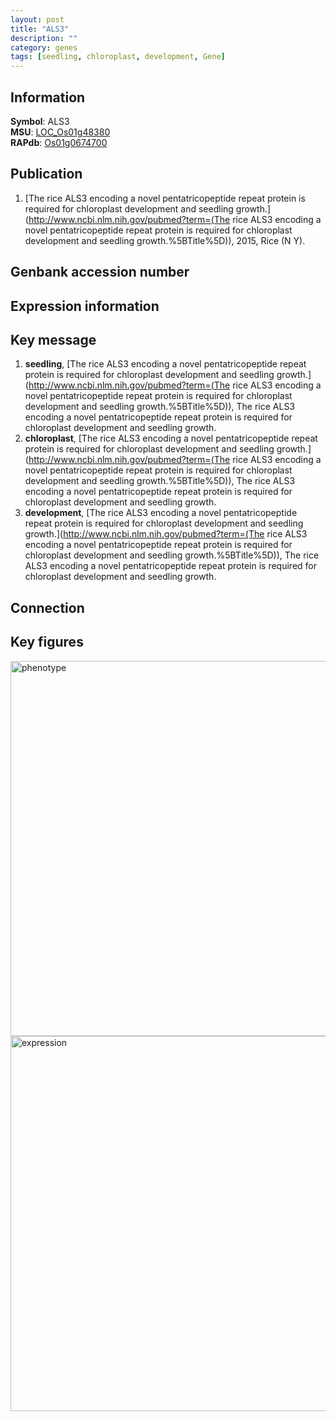```yaml
---
layout: post
title: "ALS3"
description: ""
category: genes
tags: [seedling, chloroplast, development, Gene]
---
```


## Information
__Symbol__: ALS3  
__MSU__: [LOC_Os01g48380](http://rice.plantbiology.msu.edu/cgi-bin/ORF_infopage.cgi?orf=LOC_Os01g48380)  
__RAPdb__: [Os01g0674700](http://rapdb.dna.affrc.go.jp/viewer/gbrowse_details/irgsp1?name=Os01g0674700)  

## Publication
1. [The rice ALS3 encoding a novel pentatricopeptide repeat protein is required for chloroplast development and seedling growth.](http://www.ncbi.nlm.nih.gov/pubmed?term=(The rice ALS3 encoding a novel pentatricopeptide repeat protein is required for chloroplast development and seedling growth.%5BTitle%5D)), 2015, Rice (N Y).

## Genbank accession number

## Expression information

## Key message
1. __seedling__, [The rice ALS3 encoding a novel pentatricopeptide repeat protein is required for chloroplast development and seedling growth.](http://www.ncbi.nlm.nih.gov/pubmed?term=(The rice ALS3 encoding a novel pentatricopeptide repeat protein is required for chloroplast development and seedling growth.%5BTitle%5D)), The rice ALS3 encoding a novel pentatricopeptide repeat protein is required for chloroplast development and seedling growth.
2. __chloroplast__, [The rice ALS3 encoding a novel pentatricopeptide repeat protein is required for chloroplast development and seedling growth.](http://www.ncbi.nlm.nih.gov/pubmed?term=(The rice ALS3 encoding a novel pentatricopeptide repeat protein is required for chloroplast development and seedling growth.%5BTitle%5D)), The rice ALS3 encoding a novel pentatricopeptide repeat protein is required for chloroplast development and seedling growth.
3. __development__, [The rice ALS3 encoding a novel pentatricopeptide repeat protein is required for chloroplast development and seedling growth.](http://www.ncbi.nlm.nih.gov/pubmed?term=(The rice ALS3 encoding a novel pentatricopeptide repeat protein is required for chloroplast development and seedling growth.%5BTitle%5D)), The rice ALS3 encoding a novel pentatricopeptide repeat protein is required for chloroplast development and seedling growth.

## Connection

## Key figures
<img src="http://ricencode.github.io/images/ALS3.pheno.png" alt="phenotype"  style="width: 600px;"/>

<img src="http://ricencode.github.io/images/ALS3.exp.png" alt="expression"  style="width: 600px;"/>



